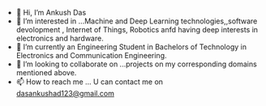 - 👋 Hi, I’m Ankush Das
- 👀 I’m interested in ...Machine and Deep Learning technologies,,software devolopment , Internet of Things, Robotics anfd having deep interests in electronics and hardware.
- 🌱 I’m currently an Engineering Student in Bachelors of Technology in Electronics and Communication Engineering.
- 💞️ I’m looking to collaborate on ...projects on my corresponding domains mentioned above.
- 📫 How to reach me ... U can contact me on dasankushad123@gmail.com

<!---
ankush07das/ankush07das is a ✨ special ✨ repository because its `README.md` (this file) appears on your GitHub profile.
You can click the Preview link to take a look at your changes.
--->
